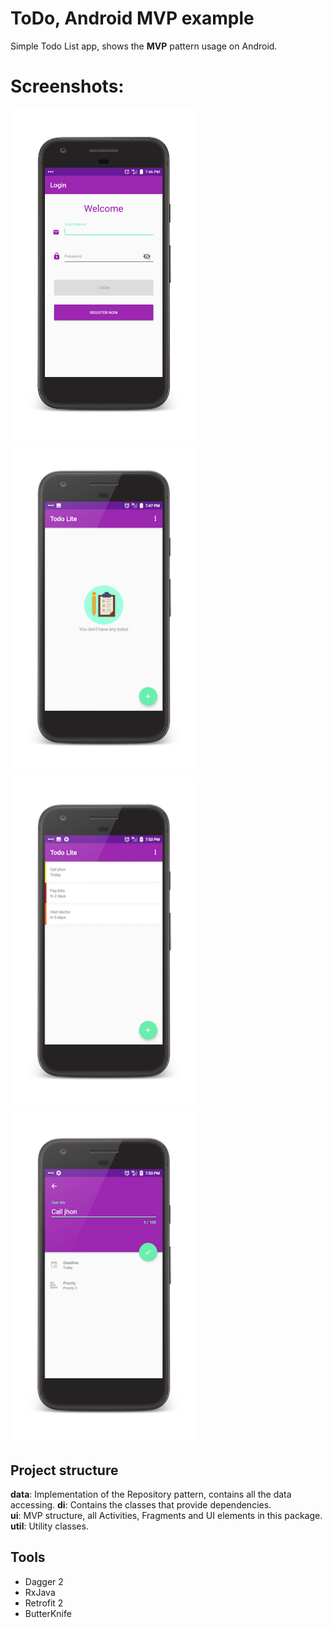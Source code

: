 ToDo, Android MVP example
==========

Simple Todo List app, shows the **MVP** pattern usage on Android.

# Screenshots:
<p float="left">
<img src="screenshots/1-login.png" width="300"/>
<img src="screenshots/2-home_empty.png" width="300"/>
<img src="screenshots/3-home_tasks.png" width="300"/>
<img src="screenshots/4-add_edit_task.png" width="300"/>

</p>



## Project structure

**data**: Implementation of the Repository pattern, contains all the data accessing.
**di**: Contains the classes that provide dependencies.         
**ui**: MVP structure, all Activities, Fragments and UI elements in this package.          
**util**: Utility classes.

## Tools
* Dagger 2
* RxJava
* Retrofit 2
* ButterKnife
